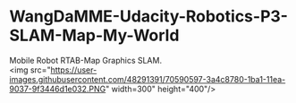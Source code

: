 # WangDaMME-Udacity-Robotics-P3-SLAM-Map-My-World
Mobile Robot RTAB-Map Graphics SLAM.
<br>
<img src="https://user-images.githubusercontent.com/48291391/70590597-3a4c8780-1ba1-11ea-9037-9f3446d1e032.PNG" width=300" height="400"/>
